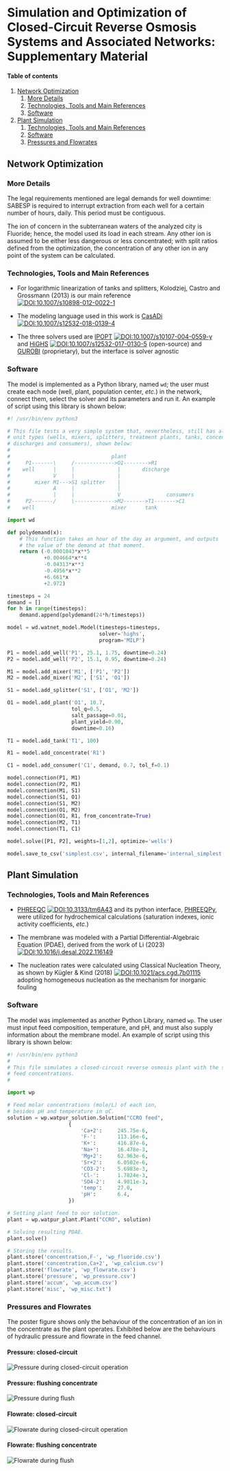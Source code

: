 # Simulation and Optimization of Closed-Circuit Reverse Osmosis Systems and Associated Networks: Supplementary Material

#### Table of contents

1. [Network Optimization](#network-optimization)
    1. [More Details](#more-details)
    2. [Technologies, Tools and Main References](#technologies-tools-and-main-references)
    3. [Software](#software)
2. [Plant Simulation](#plant-simulation)
    1. [Technologies, Tools and Main References](#technologies-tools-and-main-references-1)
    2. [Software](#software-1)
    3. [Pressures and Flowrates](#pressures-and-flowrates)

## Network Optimization

### More Details

The legal requirements mentioned are legal demands for well downtime: SABESP is
required to interrupt extraction from each well for a certain number of
hours, daily. This period must be contiguous.

The ion of concern in the subterranean waters of the analyzed city is
Fluoride; hence, the model used its load in each stream. Any other ion is
assumed to be either less dangerous or less concentrated; with split ratios
defined from the optimization, the concentration of any other ion in any point
of the system can be calculated.

### Technologies, Tools and Main References

* For logarithmic linearization of tanks and splitters, Kolodziej, Castro and
  Grossmann (2013) is our main reference
[![DOI:10.1007/s10898-012-0022-1](https://img.shields.io/badge/DOI-10.1007/s10898--012--0022--1-0B233F.svg)](https://doi.org/10.1007/s10898-012-0022-1)

* The modeling language used in this work is [CasADi](https://web.casadi.org/)
[![DOI:10.1007/s12532-018-0139-4](https://img.shields.io/badge/DOI-10.1007/s12532--018--0139--4-0B233F.svg)](https://doi.org/10.1007/s12532-018-0139-4)

* The three solvers used are [IPOPT](https://github.com/coin-or/Ipopt)
[![DOI:10.1007/s10107-004-0559-y](https://img.shields.io/badge/DOI-10.1007/s10107--004--0559--y-0B233F.svg)](https://doi.org/10.1007/s10107-004-0559-y)
and [HiGHS](https://highs.dev/)
[![DOI:10.1007/s12532-017-0130-5](https://img.shields.io/badge/DOI-10.1007/s12532--017--0130--5-0B233F.svg)](https://doi.org/10.1007/s12532-017-0130-5)
(open-source) and [GUROBI](https://www.gurobi.com/)
(proprietary), but the interface is solver agnostic

### Software

The model is implemented as a Python library, named `wd`; the user must
create each node (well, plant, population center, _etc._) in the network,
connect them, select the solver and its parameters and run it. An example of
script using this library is shown below:

```python
#! /usr/bin/env python3

# This file tests a very simple system that, nevertheless, still has all basic
# unit types (wells, mixers, splitters, treatment plants, tanks, concentrate
# discharges and consumers), shown below:
#
#                                 plant
#     P1-------\     /------------->O1-------->R1
#    well      |     |              |       discharge
#              V     |              |
#        mixer M1--->S1 splitter    |
#              A     |              |
#              |     |              V               consumers
#     P2-------/     \------------->M2------->T1------->C1
#    well                         mixer      tank

import wd

def polydemand(x):
    # This function takes an hour of the day as argument, and outputs
    # the value of the demand at that moment.
    return (-0.0001043*x**5
            +0.004664*x**4
            -0.04313*x**3
            -0.4956*x**2
            +6.661*x
            +2.972)

timesteps = 24
demand = []
for h in range(timesteps):
    demand.append(polydemand(24*h/timesteps))

model = wd.watnet_model.Model(timesteps=timesteps,
                              solver='highs',
                              program='MILP')

P1 = model.add_well('P1', 25.1, 1.75, downtime=0.24)
P2 = model.add_well('P2', 15.1, 0.95, downtime=0.24)

M1 = model.add_mixer('M1', ['P1', 'P2'])
M2 = model.add_mixer('M2', ['S1', 'O1'])

S1 = model.add_splitter('S1', ['O1', 'M2'])

O1 = model.add_plant('O1', 10.7,
                     tol_q=0.5,
                     salt_passage=0.01,
                     plant_yield=0.90,
                     downtime=0.16)

T1 = model.add_tank('T1', 100)

R1 = model.add_concentrate('R1')

C1 = model.add_consumer('C1', demand, 0.7, tol_f=0.1)

model.connection(P1, M1)
model.connection(P2, M1)
model.connection(M1, S1)
model.connection(S1, O1)
model.connection(S1, M2)
model.connection(O1, M2)
model.connection(O1, R1, from_concentrate=True)
model.connection(M2, T1)
model.connection(T1, C1)

model.solve([P1, P2], weights=[1,2], optimize='wells')

model.save_to_csv('simplest.csv', internal_filename='internal_simplest.csv')
```

## Plant Simulation

### Technologies, Tools and Main References

* [PHREEQC](https://www.usgs.gov/software/phreeqc-version-3)
[![DOI:10.3133/tm6A43](https://img.shields.io/badge/DOI-10.3133/tm6A43-0B233F.svg)](https://doi.org/10.3133/tm6A43)
and its python interface, [PHREEQPy](https://phreeqpy.com/), were utilized for hydrochemical calculations (saturation indexes, ionic activity coefficients, _etc._)

* The membrane was modeled with a Partial Differential-Algebraic Equation
  (PDAE), derived from the work of Li (2023)
[![DOI:10.1016/j.desal.2022.116149](https://img.shields.io/badge/DOI-10.1016/j.desal.2022.116149-0B233F.svg)](https://doi.org/10.1016/j.desal.2022.116149)

* The nucleation rates were calculated using Classical Nucleation Theory,
  as shown by Kügler & Kind (2018)
[![DOI:10.1021/acs.cgd.7b01115](https://img.shields.io/badge/DOI-10.1021/acs.cgd.7b01115-0B233F.svg)](https://doi.org/10.1021/acs.cgd.7b01115)
  adopting homogeneous nucleation as the mechanism for inorganic fouling

### Software

The model was implemented as another Python Library, named `wp`. The user must
input feed composition, temperature, and pH, and must also supply information
about the membrane model. An example of script using this library is shown
below:

```python
#! /usr/bin/env python3
#
# This file simulates a closed-circuit reverse osmosis plant with the specified
# feed concentrations.
#

import wp

# Feed molar concentrations (mole/L) of each ion,
# besides pH and temperature in oC.
solution = wp.watpur_solution.Solution("CCRO feed",
                    {
                        'Ca+2':     245.75e-6,
                        'F-':       113.16e-6,
                        'K+':       416.87e-6,
                        'Na+':      16.478e-3,
                        'Mg+2':     62.963e-6,
                        'Sr+2':     6.0502e-6,
                        'CO3-2':    5.6983e-3,
                        'Cl-':      1.7824e-3,
                        'SO4-2':    4.9011e-3,
                        'temp':     27.0,
                        'pH':       6.4,
                    })

# Setting plant feed to our solution.
plant = wp.watpur_plant.Plant("CCRO", solution)

# Solving resulting PDAE.
plant.solve()

# Storing the results.
plant.store('concentration,F-', 'wp_fluoride.csv')
plant.store('concentration,Ca+2', 'wp_calcium.csv')
plant.store('flowrate', 'wp_flowrate.csv')
plant.store('pressure', 'wp_pressure.csv')
plant.store('accum', 'wp_accum.csv')
plant.store('misc', 'wp_misc.txt')
```

### Pressures and Flowrates

The poster figure shows only the behaviour of the concentration of an ion in the
concentrate as the plant operates. Exhibited below are the behaviours of
hydraulic pressure and flowrate in the feed channel.

#### Pressure: closed-circuit

![Pressure during closed-circuit operation](./pictures/pressurer.png)

#### Pressure: flushing concentrate

![Pressure during flush](./pictures/pressure.png)

#### Flowrate: closed-circuit

![Flowrate during closed-circuit operation](./pictures/flowrater.png)

#### Flowrate: flushing concentrate

![Flowrate during flush](./pictures/flowrate.png)

